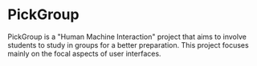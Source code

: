 # PickGroup

PickGroup is a "Human Machine Interaction" project that aims to involve students to study in groups for a better preparation.
This project focuses mainly on the focal aspects of user interfaces.
